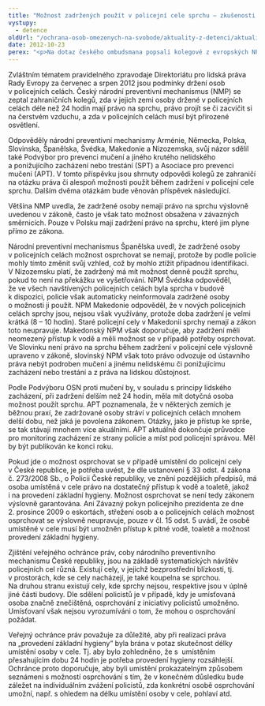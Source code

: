 ```yaml
---
title: "Možnost zadržených použít v policejní cele sprchu – zkušenosti ze zahraničí"
vystupy:
  - detence
oldUrl: "/ochrana-osob-omezenych-na-svobode/aktuality-z-detenci/aktuality-z-detenci-2012/moznost-zadrzenych-pouzit-v-policejni-cele-sprchu-zkusenosti-ze-zahranici/"
date: 2012-10-23
perex: "<p>Na dotaz českého ombudsmana popsali kolegové z evropských NPM práva zadržených v policejních celách, konkrétně možnosti použití sprchu, pobývat na čerstvém vzduchu a rovněž se vyjádřili k zajištění přirozeného osvětlení v celách.</p>"
---
```


<!-- imported from the old website -->

<p>Zvláštním tématem pravidelného zpravodaje Direktoriátu pro lidská práva Rady Evropy za červenec a srpen 2012 jsou podmínky držení osob v policejních celách. Český národní preventivní mechanismus (NMP) se zeptal zahraničních kolegů, zda v jejich zemi osoby držené v policejních celách déle než 24 hodin mají právo na sprchu, právo projít se či zacvičit si na čerstvém vzduchu, a zda v policejních celách musí být přirozené osvětlení.</p><p>Odpověděly národní preventivní mechanismy Arménie, Německa, Polska, Slovinska, Španělska, Švédka, Makedonie a Nizozemska, svůj názor sdělil také Podvýbor pro prevenci mučení a jiného krutého nelidského a ponižujícího zacházení nebo trestání (SPT) a Asociace pro prevenci mučení (APT). V tomto příspěvku jsou shrnuty odpovědi kolegů ze zahraničí na otázku práva či alespoň možnosti použít během zadržení v policejní cele sprchu. Dalším dvěma otázkám bude věnován příspěvek následující.</p><p>Většina NMP uvedla, že zadržené osoby nemají právo na sprchu výslovně uvedenou v zákoně, často je však tato možnost obsažena v závazných směrnicích. Pouze v Polsku mají zadržení právo na sprchu, které jim plyne přímo ze zákona. </p><p>Národní preventivní mechanismus Španělska uvedl, že zadržené osoby v policejních celách možnost osprchovat se nemají, protože by podle policie mohly tímto změnit svůj vzhled, což by mohlo ztížit případnou identifikaci. V Nizozemsku platí, že zadržený má mít možnost denně použít sprchu, pokud to není na překážku ve vyšetřování. NPM Švédska odpověděl, že ve všech navštívených policejních celách byla sprcha v budově k dispozici, policie však automaticky neinformovala zadržené osoby o možnosti ji použít. NPM Makedonie odpověděl, že v nových policejních celách sprchy jsou, nejsou však využívány, protože doba zadržení je velmi krátká (8 – 10 hodin). Staré policejní cely v Makedonii sprchy nemají a zákon toto neupravuje. Makedonský NPM však doporučuje, aby zadržení měli neomezený přístup k vodě a měli možnost se v případě potřeby osprchovat. Ve Slovinku není právo na sprchu během zadržení v policejní cele výslovně upraveno v zákoně, slovinský NPM však toto právo odvozuje od ústavního práva nebýt podroben mučení a jinému nelidskému či ponižujícímu zacházení nebo trestání a z práva na lidskou důstojnost.</p><p>Podle Podvýboru OSN proti mučení by, v souladu s principy lidského zacházení, při zadržení delším než 24 hodin, měla mít dotyčná osoba možnost použít sprchu. APT poznamenala, že v některých zemích je běžnou praxí, že zadržované osoby stráví v policejních celách mnohem delší dobu, než jaká je povolena zákonem. Otázky, jako je přístup ke sprše, se tak stávají mnohem více akuálními. APT aktuálně dokončuje průvodce pro monitoring zacházení ze strany policie a míst pod policejní správou. Měl by být publikován ke konci roku.</p><p>Pokud jde o možnost osprchovat se v případě umístění do policejní cely v České republice, je potřeba uvést, že dle ustanovení § 33 odst. 4 zákona č. 273/2008 Sb., o Policii České republiky, ve znění pozdějších předpisů, má osoba umístěná v cele právo na dostatečný přístup k vodě a toaletě, jakož i na provedení základní hygieny. Možnost osprchovat se není tedy zákonem výslovně garantována. Ani Závazný pokyn policejního prezidenta ze dne 2. prosince 2009 o eskortách, střežení osob a o policejních celách možnost osprchovat se výslovně neupravuje, pouze v čl. 15 odst. 5 uvádí, že osobě umístěné v cele musí být umožněn přístup k pitné vodě, toaletě a možnost provedení základní hygieny. </p><p>Zjištění veřejného ochránce práv, coby národního preventivního mechanismu České republiky, jsou na základě systematických návštěv policejních cel různá. Existují cely, v jejichž bezprostřední blízkosti, tj. v prostorách, kde se cely nacházejí, je také koupelna se sprchou.  Na druhou stranu existují cely, kde sprchy nejsou, respektive jsou v úplně jiné části budovy. Dle sdělení policistů je v případě, kdy je umísťovaná osoba značně znečištěná, osprchování z iniciativy policistů umožněno. Umísťovaní však nejsou vyrozumíváni o tom, že mohou o osprchování požádat. </p><p>Veřejný ochránce práv považuje za důležité, aby při realizaci práva na „provedení základní hygieny“ byla brána v potaz skutečnost délky umístění osoby v cele. Tj. aby bylo zohledněno, že s  umístěním přesahujícím dobu 24 hodin je potřeba provedení hygieny rozsáhlejší. Ochránce proto doporučuje, aby byli umístění prokazatelným způsobem seznámeni s možností osprchování s tím, že v konečném důsledku bude záležet na individuálním zvážení policistů, zda konkrétní osobě osprchování umožní, např. s ohledem na délku umístění osoby v cele, pohlaví atd. </p>
